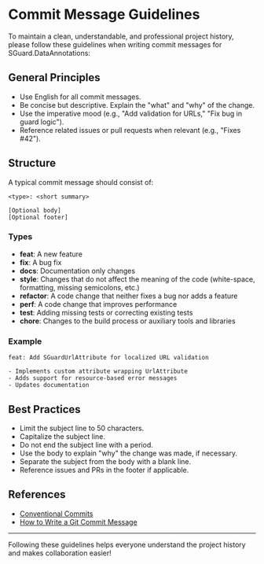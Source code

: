 # Commit Message Guidelines

To maintain a clean, understandable, and professional project history, please follow these guidelines when writing commit messages for SGuard.DataAnnotations:

## General Principles
- Use English for all commit messages.
- Be concise but descriptive. Explain the "what" and "why" of the change.
- Use the imperative mood (e.g., "Add validation for URLs," "Fix bug in guard logic").
- Reference related issues or pull requests when relevant (e.g., "Fixes #42").

## Structure
A typical commit message should consist of:

```
<type>: <short summary>

[Optional body]
[Optional footer]
```

### Types
- **feat**: A new feature
- **fix**: A bug fix
- **docs**: Documentation only changes
- **style**: Changes that do not affect the meaning of the code (white-space, formatting, missing semicolons, etc.)
- **refactor**: A code change that neither fixes a bug nor adds a feature
- **perf**: A code change that improves performance
- **test**: Adding missing tests or correcting existing tests
- **chore**: Changes to the build process or auxiliary tools and libraries

### Example
```
feat: Add SGuardUrlAttribute for localized URL validation

- Implements custom attribute wrapping UrlAttribute
- Adds support for resource-based error messages
- Updates documentation
```

## Best Practices
- Limit the subject line to 50 characters.
- Capitalize the subject line.
- Do not end the subject line with a period.
- Use the body to explain "why" the change was made, if necessary.
- Separate the subject from the body with a blank line.
- Reference issues and PRs in the footer if applicable.

## References
- [Conventional Commits](https://www.conventionalcommits.org/en/v1.0.0/)
- [How to Write a Git Commit Message](https://chris.beams.io/posts/git-commit/)

---
Following these guidelines helps everyone understand the project history and makes collaboration easier!

